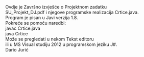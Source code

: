 <html>


<head id=""opish"">
<div >
<title >
<center>
<h4 style="color:#0000FF">Strojno učenje </h4>
</center>
<h5><center> Projektni zadatak </center> </h5>
</title>
</div>
</head>


<body id="opisb">
<h7>
  Ovdje je Završno izvješće o Projektnom zadatku 
 <br>  SU_Projekt_DJ.pdf i njegove programske realizacija Crtice.java.
 <br>  Program je pisan u Javi verzija 1.8.
 <br>  Pokreće se pomoću naredbi:
 <br>  javac Crtice.java
 <br>  java  Crtice
 <br>  Može se pregledati u nekom Tekst editoru 
 <br>  ili u MS Visual studiju 2012 u programskom jeziku J#.
 <br>  Dario Jurić
 </h7>
</body>

</html>
